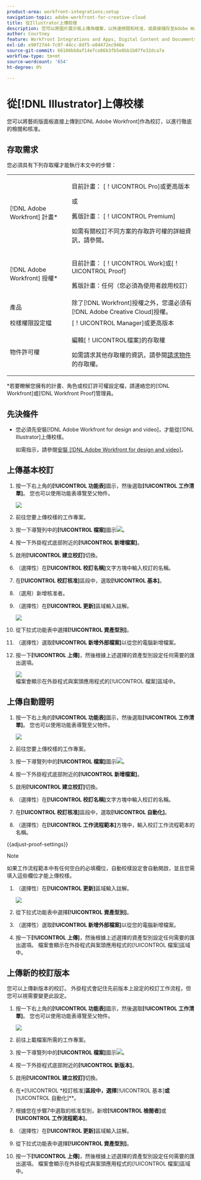 ```yaml
---
product-area: workfront-integrations;setup
navigation-topic: adobe-workfront-for-creative-cloud
title: 從Illustrator上傳校樣
description: 您可以將圖片展示板上傳為檔案，以快速檢閱和核准，或直接儲存至Adobe Workfront。
author: Courtney
feature: Workfront Integrations and Apps, Digital Content and Documents
exl-id: e98f27d4-7c07-44cc-8df5-e04472ec946e
source-git-commit: 66186bb8af14e7ce86b3fb5e8bb1b07fe32dca7a
workflow-type: tm+mt
source-wordcount: '654'
ht-degree: 0%

---
```


# 從[!DNL Illustrator]上傳校樣

您可以將藝術版面板直接上傳到[!DNL Adobe Workfront]作為校訂，以進行徹底的檢閱和核准。

## 存取需求

您必須具有下列存取權才能執行本文中的步驟：

<table style="table-layout:auto"> 
 <col> 
 <col> 
 <tbody> 
 <tr> 
   <td role="rowheader">[!DNL Adobe Workfront] 計畫*</td> 
   <td> <p>目前計畫： [！UICONTROL Pro]或更高版本</p> <p>或</p> <p>舊版計畫： [！UICONTROL Premium]</p> <p>如需有關校訂不同方案的存取許可權的詳細資訊，請參閱。</p> </td> 
  </tr> 
  <tr> 
   <td role="rowheader">[!DNL Adobe Workfront] 授權*</td> 
   <td> <p>目前計畫： [！UICONTROL Work]或[！UICONTROL Proof]</p> <p>舊版計畫：任何（您必須為使用者啟用校訂）</p> </td> 
  </tr> 
  <tr> 
   <td role="rowheader">產品</td> 
   <td>除了[!DNL Workfront]授權之外，您還必須有[!DNL Adobe Creative Cloud]授權。</td> 
  </tr> 
  <tr> 
   <td role="rowheader">校樣權限設定檔 </td> 
   <td>[！UICONTROL Manager]或更高版本</td> 
  </tr> 
  <tr> 
   <td role="rowheader">物件許可權</td> 
   <td> <p>編輯[！UICONTROL檔案]的存取權</p> <p>如需請求其他存取權的資訊，請參閱<a href="../../workfront-basics/grant-and-request-access-to-objects/request-access.md" class="MCXref xref">請求物件</a>的存取權。</p> </td> 
  </tr> 
 </tbody> 
</table>

&#42;若要瞭解您擁有的計畫、角色或校訂許可權設定檔，請連絡您的[!DNL Workfront]或[!DNL Workfront Proof]管理員。

## 先決條件

* 您必須先安裝[!DNL Adobe Workfront for design and video]，才能從[!DNL Illustrator]上傳校樣。

  如需指示，請參閱[安裝 [!DNL Adobe Workfront for design and video]](/help/quicksilver/workfront-integrations-and-apps/adobe-workfront-for-creative-cloud/wf-install-cc.md)。

## 上傳基本校訂

1. 按一下右上角的&#x200B;**[!UICONTROL 功能表]**&#x200B;圖示，然後選取&#x200B;**[!UICONTROL 工作清單]**。 您也可以使用功能表導覽至父物件。

   ![](assets/go-back-to-work-list-350x314.png)

1. 前往您要上傳校樣的工作專案。
1. 按一下導覽列中的&#x200B;**[!UICONTROL 檔案]**&#x200B;圖示![](assets/documents.png)。
1. 按一下外掛程式底部附近的&#x200B;**[!UICONTROL 新增檔案]**。
1. 啟用&#x200B;**[!UICONTROL 建立校訂]**&#x200B;切換。
1. （選擇性）在&#x200B;**[!UICONTROL 校訂名稱]**&#x200B;文字方塊中輸入校訂的名稱。
1. 在&#x200B;**[!UICONTROL 校訂核准]**&#x200B;區段中，選取&#x200B;**[!UICONTROL 基本]**。
1. （選用）新增核准者。
1. （選擇性）在&#x200B;**[!UICONTROL 更新]**&#x200B;區域輸入註解。

   ![](assets/add-comment.png)

1. 從下拉式功能表中選擇&#x200B;**[!UICONTROL 資產型別]**。

1. （選擇性）選取&#x200B;**[!UICONTROL 新增外部檔案]**&#x200B;以從您的電腦新增檔案。
1. 按一下&#x200B;**[!UICONTROL 上傳]**，然後根據上述選擇的資產型別設定任何需要的匯出選項。

   ![](assets/plugin-files-350x307.png)\
   檔案會顯示在外掛程式與案頭應用程式的[!UICONTROL 檔案]區域中。


## 上傳自動證明

1. 按一下右上角的&#x200B;**[!UICONTROL 功能表]**&#x200B;圖示，然後選取&#x200B;**[!UICONTROL 工作清單]**。 您也可以使用功能表導覽至父物件。

   ![](assets/go-back-to-work-list-350x314.png)

1. 前往您要上傳校樣的工作專案。
1. 按一下導覽列中的&#x200B;**[!UICONTROL 檔案]**&#x200B;圖示![](assets/documents.png)。

1. 按一下外掛程式底部附近的&#x200B;**[!UICONTROL 新增檔案]**。
1. 啟用&#x200B;**[!UICONTROL 建立校訂]**&#x200B;切換。
1. （選擇性）在&#x200B;**[!UICONTROL 校訂名稱]**&#x200B;文字方塊中輸入校訂的名稱。
1. 在&#x200B;**[!UICONTROL 校訂核准]**&#x200B;區段中，選取&#x200B;**[!UICONTROL 自動化]**。
1. （選擇性）在&#x200B;**[!UICONTROL 工作流程範本]**&#x200B;方塊中，輸入校訂工作流程範本的名稱。

{{adjust-proof-settings}}

>[!NOTE]
>
> 如果工作流程範本中有任何空白的必填欄位，自動校樣設定會自動開啟，並且您需填入這些欄位才能上傳校樣。


1. （選擇性）在&#x200B;**[!UICONTROL 更新]**&#x200B;區域輸入註解。

   ![](assets/add-comment-automated-approval.png)

1. 從下拉式功能表中選擇&#x200B;**[!UICONTROL 資產型別]**。
1. （選擇性）選取&#x200B;**[!UICONTROL 新增外部檔案]**&#x200B;以從您的電腦新增檔案。
1. 按一下&#x200B;**[!UICONTROL 上傳]**，然後根據上述選擇的資產型別設定任何需要的匯出選項。
檔案會顯示在外掛程式與案頭應用程式的[!UICONTROL 檔案]區域中。

## 上傳新的校訂版本

您可以上傳新版本的校訂。 外掛程式會記住先前版本上設定的校訂工作流程，但您可以視需要變更此設定。

1. 按一下右上角的&#x200B;**[!UICONTROL 功能表]**&#x200B;圖示，然後選取&#x200B;**[!UICONTROL 工作清單]**。 您也可以使用功能表導覽至父物件。

   ![](assets/go-back-to-work-list-350x314.png)

1. 前往上載檔案所需的工作專案。
1. 按一下導覽列中的&#x200B;**[!UICONTROL 檔案]**&#x200B;圖示![](assets/documents.png)。

1. 按一下外掛程式底部附近的&#x200B;**[!UICONTROL 新版本]**。
1. 啟用&#x200B;**[!UICONTROL 建立校訂]**&#x200B;切換。

1. 在&#x200B;*[!UICONTROL *校訂核准]**區段中，選擇&#x200B;**[!UICONTROL 基本]**&#x200B;或&#x200B;**[!UICONTROL 自動化]**。

1. 根據您在步驟7中選取的核准型別，新增&#x200B;**[!UICONTROL 檢閱者]**&#x200B;或&#x200B;**[!UICONTROL 工作流程範本]**。

1. （選擇性）在&#x200B;**[!UICONTROL 更新]**&#x200B;區域輸入註解。
1. 從下拉式功能表中選擇&#x200B;**[!UICONTROL 資產型別]**。
1. 按一下&#x200B;**[!UICONTROL 上傳]**，然後根據上述選擇的資產型別設定任何需要的匯出選項。
檔案會顯示在外掛程式與案頭應用程式的[!UICONTROL 檔案]區域中。
